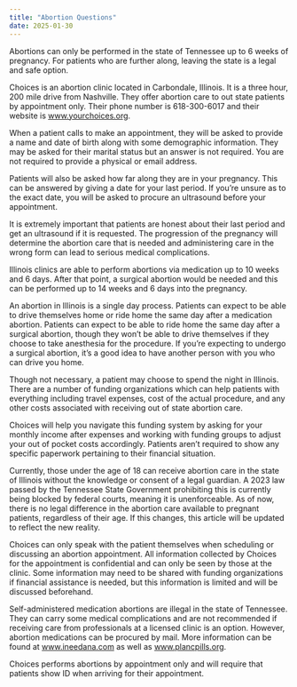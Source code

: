 ```yaml
---
title: "Abortion Questions"
date: 2025-01-30
---
```

	
 Abortions can only be performed in the state of Tennessee up to 6 weeks of pregnancy. 
 For patients who are further along, leaving the state is a legal and safe option.
 
Choices is an abortion clinic located in Carbondale, Illinois. It is a three hour, 200 mile drive from Nashville. They
offer abortion care to out state patients by appointment only. Their phone number is 618-300-6017 and their website is www.yourchoices.org.

When a patient calls to make an appointment, they will be asked to provide a name and date of birth along with some demographic
information. They may be asked for their marital status but an answer is not required. You are not required to provide a physical or 
email address.

Patients will also be asked how far along they are in your pregnancy. This can be answered by giving a date for your last period. 
If you’re unsure as to the exact date, you will be asked to procure an ultrasound before your appointment.

It is extremely important that patients are honest about their last period and get an ultrasound if it is requested. The 
progression of the pregnancy will determine the abortion care that is needed and administering care in the wrong form can lead to serious 
medical complications.

Illinois clinics are able to perform abortions via medication up to 10 weeks and 6 days. After that point, a surgical abortion 
would be needed and this can be performed up to 14 weeks and 6 days into the pregnancy.

An abortion in Illinois is a single day process. Patients can expect to be able to drive themselves home or ride home the same day 
after a medication abortion. Patients can expect to be able to ride home the same day after a surgical abortion, though they won’t be able 
to drive themselves if they choose to take anesthesia for the procedure. If you’re expecting to undergo a surgical abortion, it’s a good 
idea to have another person with you who can drive you home.

Though not necessary, a patient may choose to spend the night in Illinois. There are a number of funding organizations which can 
help patients with everything including travel expenses, cost of the actual procedure, and any other costs associated with receiving
out of state abortion care.

Choices will help you navigate this funding system by asking for your monthly income after expenses and working with funding 
groups to adjust your out of pocket costs accordingly. Patients aren’t required to show any specific paperwork pertaining to their 
financial situation.

Currently, those under the age of 18 can receive abortion care in the state of Illinois without the knowledge or consent of 
a legal guardian. A 2023 law passed by the Tennessee State Government prohibiting this is currently being blocked by federal courts, 
meaning it is unenforceable. As of now, there is no legal difference in the abortion care available to pregnant patients, regardless
of their age. If this changes, this article will be updated to reflect the new reality.

Choices can only speak with the patient themselves when scheduling or discussing an abortion appointment. All information 
collected by Choices for the appointment is confidential and can only be seen by those at the clinic. Some information may need 
to be shared with funding organizations if financial assistance is needed, but this information is limited and will be discussed beforehand.

Self-administered medication abortions are illegal in the state of Tennessee. They can carry some medical complications and are not 
recommended if receiving care from professionals at a licensed clinic is an option. However, abortion medications can be procured by mail. 
More information can be found at www.ineedana.com as well as www.plancpills.org.

Choices performs abortions by appointment only and will require that patients show ID when arriving for their appointment.
